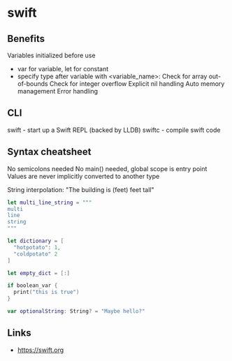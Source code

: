 # swift

## Benefits
Variables initialized before use
- var for variable, let for constant
- specify type after variable with <variable_name>:<type>
Check for array out-of-bounds
Check for integer overflow
Explicit nil handling
Auto memory management
Error handling


## CLI

swift - start up a Swift REPL (backed by LLDB)
swiftc - compile swift code

## Syntax cheatsheet

No semicolons needed
No main() needed, global scope is entry point
Values are never implicitly converted to another type

String interpolation: "The building is \(feet) feet tall"

```swift
let multi_line_string = """
multi
line
string
"""

let dictionary = [
  "hotpotato": 1,
  "coldpotato" 2
]

let empty_dict = [:]

if boolean_var {
  print("this is true")
}

var optionalString: String? = "Maybe hello?"
```

## Links
- <https://swift.org>

